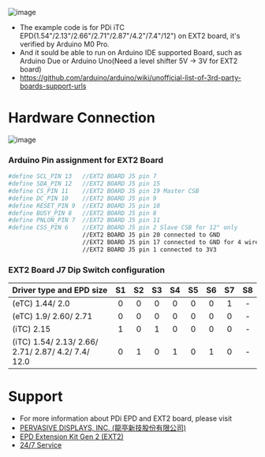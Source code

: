  ![image](https://github.com/Hardy-PDi/ePaper_PervasiveDisplays/blob/master/iTC_Arduino.jpg)
 
 * The example code is for PDi iTC EPD(1.54"/2.13"/2.66"/2.71"/2.87"/4.2"/7.4"/12") on EXT2 board, it's verified by Arduino M0 Pro.
 *  And it sould be able to run on Arduino IDE supported Board, such as Arduino Due or Arduino Uno(Need a level shifter 5V -> 3V for EXT2 board)
 *  https://github.com/arduino/arduino/wiki/unofficial-list-of-3rd-party-boards-support-urls

 #  Hardware Connection
 ![image](https://github.com/Hardy-PDi/ePaper_PervasiveDisplays/blob/master/arduino_w_EXT2.JPG)
  
 ### Arduino Pin assignment for EXT2 Board
 ```bash
 #define SCL_PIN 13   //EXT2 BOARD J5 pin 7
 #define SDA_PIN 12   //EXT2 BOARD J5 pin 15
 #define CS_PIN 11    //EXT2 BOARD J5 pin 19 Master CSB
 #define DC_PIN 10    //EXT2 BOARD J5 pin 9
 #define RESET_PIN 9  //EXT2 BOARD J5 pin 10
 #define BUSY_PIN 8   //EXT2 BOARD J5 pin 8
 #define PNLON_PIN 7  //EXT2 BOARD J5 pin 11
 #define CSS_PIN 6    //EXT2 BOARD J5 pin 2 Slave CSB for 12" only
                      //EXT2 BOARD J5 pin 20 connected to GND
                      //EXT2 BOARD J5 pin 17 connected to GND for 4 wire SPI
                      //EXT2 BOARD J5 pin 1 connected to 3V3 
 ```
 
 ### EXT2 Board J7 Dip Switch configuration
 
| Driver type and EPD size | S1 | S2 | S3 | S4 | S5 | S6 | S7 | S8 |
| :--- | :---: | :---: | :---: | :---: | :---: | :---: | :---: | :---: |
| (eTC) 1.44/ 2.0 | 0 | 0 | 0 | 0 | 0 | 0 | 1 | - |
| (eTC) 1.9/ 2.60/ 2.71 | 0 | 0 | 0 | 0 | 0 | 0 | 0 | - |
| (iTC) 2.15 | 1 | 0 | 1 | 0 | 0 | 0 | 0 | - |
| (iTC) 1.54/ 2.13/ 2.66/ 2.71/ 2.87/ 4.2/ 7.4/ 12.0 | 0 | 1 | 0 | 1 | 0 | 1 | 0 | - |

 #  Support
 *  For more information about PDi EPD and EXT2 board, please visit 
 *  [PERVASIVE DISPLAYS, INC. (龍亭新技股份有限公司)](http://www.pervasivedisplays.com/)
 *  [EPD Extension Kit Gen 2 (EXT2)](http://www.pervasivedisplays.com/kits/ext2_kit)
 *  [24/7 Service](http://www.pervasivedisplays.com/contact/technical-support)
